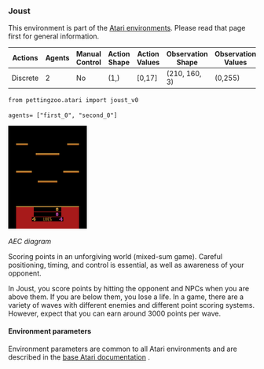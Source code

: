 
### Joust

This environment is part of the [Atari environments](atari). Please read that page first for general information.

| Actions | Agents  | Manual Control | Action Shape | Action Values | Observation Shape | Observation Values |
|---------|---------|----------------|--------------|---------------|-------------------|--------------------|
| Discrete  | 2 | No      | (1,)    | [0,17]         | (210, 160, 3)         | (0,255)            |

`from pettingzoo.atari import joust_v0`

`agents= ["first_0", "second_0"]`

![joust gif](docs/atari/atari_joust.gif)

*AEC diagram*


Scoring points in an unforgiving world (mixed-sum game). Careful positioning, timing,
and control is essential, as well as awareness of your opponent.

In Joust, you score points by hitting the opponent and NPCs when
you are above them. If you are below them, you lose a life.
In a game, there are a variety of waves with different enemies
and different point scoring systems. However, expect that you can earn
around 3000 points per wave.


#### Environment parameters

Environment parameters are common to all Atari environments and are described in the [base Atari documentation](atari) .
